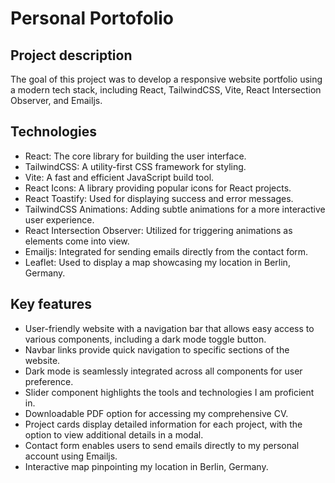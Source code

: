 # Personal Portofolio

## Project description

The goal of this project was to develop a responsive website portfolio using a modern tech stack, including React, TailwindCSS, Vite, React Intersection Observer, and Emailjs.

## Technologies
- React: The core library for building the user interface.
- TailwindCSS: A utility-first CSS framework for styling.
- Vite: A fast and efficient JavaScript build tool.
- React Icons: A library providing popular icons for React projects.
- React Toastify: Used for displaying success and error messages.
- TailwindCSS Animations: Adding subtle animations for a more interactive user experience.
- React Intersection Observer: Utilized for triggering animations as elements come into view.
- Emailjs: Integrated for sending emails directly from the contact form.
- Leaflet: Used to display a map showcasing my location in Berlin, Germany.


## Key features
- User-friendly website with a navigation bar that allows easy access to various components, including a dark mode toggle button.
- Navbar links provide quick navigation to specific sections of the website.
- Dark mode is seamlessly integrated across all components for user preference.
- Slider component highlights the tools and technologies I am proficient in.
- Downloadable PDF option for accessing my comprehensive CV.
- Project cards display detailed information for each project, with the option to view additional details in a modal.
- Contact form enables users to send emails directly to my personal account using Emailjs.
- Interactive map pinpointing my location in Berlin, Germany.
